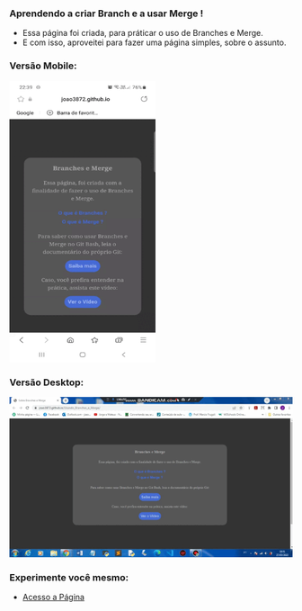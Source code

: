 ### Aprendendo a criar Branch e a usar Merge !

* Essa página foi criada, para práticar o uso de Branches e Merge.
* E com isso, aproveitei para fazer uma página simples, sobre o assunto.

### Versão Mobile:

<img src="mobile.gif" height="500px" width="260px" />

### Versão Desktop:

<img src="desktopBM.gif" />

### Experimente você mesmo:

* [Acesso a Página](https://joao3872.github.io/Usando_Branches_e_Merge/)
